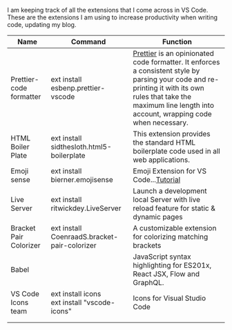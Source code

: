 I am keeping track of all the extensions that I come across in VS Code. These are the extensions I am using to increase productivity when writing code, updating my blog. 

| Name                    | Command                                          | Function                                                     |
| ----------------------- | ------------------------------------------------ | ------------------------------------------------------------ |
| Prettier-code formatter | ext install esbenp.prettier-vscode               | [Prettier](https://prettier.io/) is an opinionated code formatter. It enforces a consistent style by parsing your code and re-printing it with its own rules that take the maximum line length into account, wrapping code when necessary. |
| HTML Boiler Plate       | ext install sidthesloth.html5-boilerplate        | This extension provides the standard HTML boilerplate code used in all web applications. |
| Emoji sense             | ext install bierner.emojisense                   | Emoji Extension for VS Code...[Tutorial](https://youtu.be/QlH7mPF1gqM) |
| Live Server             | ext install ritwickdey.LiveServer                | Launch a development local Server with live reload feature for static & dynamic pages |
| Bracket Pair Colorizer  | ext install CoenraadS.bracket-pair-colorizer     | A customizable extension for colorizing matching brackets    |
| Babel                   |                                                  | JavaScript syntax highlighting for ES201x, React JSX, Flow and GraphQL. |
| VS Code Icons team      | ext install icons <br>ext install "vscode-icons" | Icons for Visual Studio Code                                 |
|                         |                                                  |                                                              |
|                         |                                                  |                                                              |